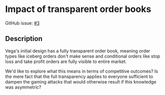 # Impact of transparent order books

GitHub issue: [#3](https://github.com/vegaprotocol/research/issues/3)

## Description

Vega's initial design has a fully transparent order book, meaning order types like iceberg orders don't make sense and conditional orders like stop loss and take profit orders are fully visible to entire market.

We'd like to explore what this means in terms of competitive outcomes? Is the mere fact that the full transparency applies to everyone sufficient to dampen the gaming attacks that would otherwise result if this knowledge was asymmetric?
